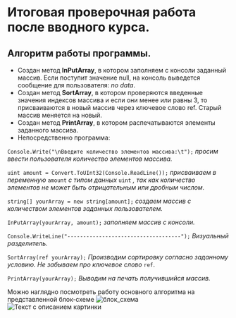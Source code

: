 
# Итоговая проверочная работа после вводного курса.

## Алгоритм работы программы.
* Создан метод **InPutArray**, в котором заполняем с консоли заданный массив. Если поступит значение null, на консоль выведется сообщение  для пользователя: *no data*.
* Создан метод **SortArray**, в котором проверяются введенные значения индексов массива и если они менее или равны 3, то присваиваются в новый массив через ключевое слово ref. Старый массив меняется на новый.
* Создан метод **PrintArray**, в котором распечатываются элементы заданного массива.
* Непосредственно программа:


`Console.Write("\nВведите количество элементов массива:\t");`
*просим ввести пользователя количество элементов массива.*

`uint amount = Convert.ToUInt32(Console.ReadLine());`
*присваиваем в переменную* `amount` *с типом данных* `uint` *, так как количество элементов не может быть отрицательным или дробным числом.*

`string[] yourArray = new string[amount];` *создаем массив с количеством элементов заданных пользователем.*

`InPutArray(yourArray, amount);` *заполняем массив с консоли.*

`Console.WriteLine("------------------------------------");` *Визуальный разделитель.*

`SortArray(ref yourArray);` *Производим сортировку согласно заданному условию. Не забываем про ключевое слово* `ref`.

`PrintArray(yourArray);` *Выводим на печать получившийся массив.*

Можно наглядно посмотреть работу основного алгоритма на представленной блок-схеме
![блок_схема](\C:\Users\lenovo\Desktop\sortArray.png)
<image src="C:\Users\lenovo\Desktop\sortArray.png" alt="Текст с описанием картинки">
